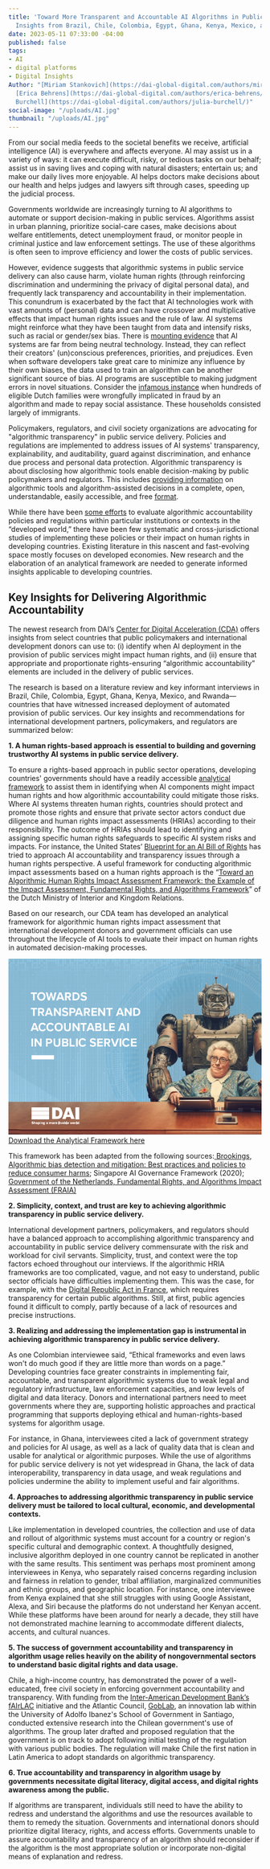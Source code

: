 ```yaml
---
title: 'Toward More Transparent and Accountable AI Algorithms in Public Service Delivery:
  Insights from Brazil, Chile, Colombia, Egypt, Ghana, Kenya, Mexico, and Rwanda'
date: 2023-05-11 07:33:00 -04:00
published: false
tags:
- AI
- digital platforms
- Digital Insights
Author: "[Miriam Stankovich](https://dai-global-digital.com/authors/miriam-stankovich/),
  [Erica Behrens](https://dai-global-digital.com/authors/erica-behrens/), and [Julia
  Burchell](https://dai-global-digital.com/authors/julia-burchell/)"
social-image: "/uploads/AI.jpg"
thumbnail: "/uploads/AI.jpg"
---
```


From our social media feeds to the societal benefits we receive, artificial intelligence (AI) is everywhere and affects everyone. AI may assist us in a variety of ways: it can execute difficult, risky, or tedious tasks on our behalf; assist us in saving lives and coping with natural disasters; entertain us; and make our daily lives more enjoyable. AI helps doctors make decisions about our health and helps judges and lawyers sift through cases, speeding up the judicial process.   

Governments worldwide are increasingly turning to AI algorithms to automate or support decision-making in public services. Algorithms assist in urban planning, prioritize social-care cases, make decisions about welfare entitlements, detect unemployment fraud, or monitor people in criminal justice and law enforcement settings. The use of these algorithms is often seen to improve efficiency and lower the costs of public services.  

<!--more-->

However, evidence suggests that algorithmic systems in public service delivery can also cause harm, violate human rights (through reinforcing discrimination and undermining the privacy of digital personal data), and frequently lack transparency and accountability in their implementation. This conundrum is exacerbated by the fact that AI technologies work with vast amounts of (personal) data and can have crossover and multiplicative effects that impact human rights issues and the rule of law. AI systems might reinforce what they have been taught from data and intensify risks, such as racial or gender/sex bias. There is [mounting evidence](https://www.americanbar.org/groups/judicial/publications/judges_journal/2021/winter/artificial-intelligence-benefits-and-unknown-risks/) that AI systems are far from being neutral technology. Instead, they can reflect their creators' (un)conscious preferences, priorities, and prejudices. Even when software developers take great care to minimize any influence by their own biases, the data used to train an algorithm can be another significant source of bias. AI programs are susceptible to making judgment errors in novel situations. Consider the [infamous instance](https://algorithmwatch.org/en/syri-netherlands-algorithm/) when hundreds of eligible Dutch families were wrongfully implicated in fraud by an algorithm and made to repay social assistance. These households consisted largely of immigrants.  

Policymakers, regulators, and civil society organizations are advocating for "algorithmic transparency" in public service delivery. Policies and regulations are implemented to address issues of AI systems' transparency, explainability, and auditability, guard against discrimination, and enhance due process and personal data protection. Algorithmic transparency is about disclosing how algorithmic tools enable decision-making by public policymakers and regulators. This includes [providing information](https://www.gov.uk/government/collections/algorithmic-transparency-reports) on algorithmic tools and algorithm-assisted decisions in a complete, open, understandable, easily accessible, and free [format](https://www.algorithmregister.org/). 

While there have been [some efforts](https://www.adalovelaceinstitute.org/report/algorithmic-accountability-public-sector/) to evaluate algorithmic accountability policies and regulations within particular institutions or contexts in the “developed world,” there have been few systematic and cross-jurisdictional studies of implementing these policies or their impact on human rights in developing countries. Existing literature in this nascent and fast-evolving space mostly focuses on developed economies. New research and the elaboration of an analytical framework are needed to generate informed insights applicable to developing countries. 

## Key Insights for Delivering Algorithmic Accountability 

The newest research from DAI’s [Center for Digital Acceleration (CDA)](https://www.dai.com/our-work/solutions/digital-acceleration) offers insights from select countries that public policymakers and international development donors can use to: (i) identify when AI deployment in the provision of public services might impact human rights, and (ii) ensure that appropriate and proportionate rights-ensuring “algorithmic accountability” elements are included in the delivery of public services.  

The research is based on a literature review and key informant interviews in Brazil, Chile, Colombia, Egypt, Ghana, Kenya, Mexico, and Rwanda—countries that have witnessed increased deployment of automated provision of public services. Our key insights and recommendations for international development partners, policymakers, and regulators are summarized below: 

**1. A human rights-based approach is essential to building and governing trustworthy AI systems in public service delivery.** 

To ensure a rights-based approach in public sector operations, developing countries' governments should have a readily accessible [analytical framework](https://fra.europa.eu/en/publication/2022/bias-algorithm#publication-tab-1) to assist them in identifying when AI components might impact human rights and how algorithmic accountability could mitigate those risks. Where AI systems threaten human rights, countries should protect and promote those rights and ensure that private sector actors conduct due diligence and human rights impact assessments (HRIAs) according to their responsibility. The outcome of HRIAs should lead to identifying and assigning specific human rights safeguards to specific AI system risks and impacts. For instance, the United States’ [Blueprint for an AI Bill of Rights](https://www.whitehouse.gov/wp-content/uploads/2022/10/Blueprint-for-an-AI-Bill-of-Rights.pdf) has tried to approach AI accountability and transparency issues through a human rights perspective. A useful framework for conducting algorithmic impact assessments based on a human rights approach is the “[Toward an Algorithmic Human Rights Impact Assessment Framework: the Example of the Impact Assessment, Fundamental Rights, and Algorithms Framework](https://www.government.nl/binaries/government/documenten/reports/2022/03/31/impact-assessment-fundamental-rights-and-algorithms/Fundamental+Rights+and+Algorithms+Impact+Assessment.pdf)” of the Dutch Ministry of Interior and Kingdom Relations. 

Based on our research, our CDA team has developed an analytical framework for algorithmic human rights impact assessment that international development donors and government officials can use throughout the lifecycle of AI tools to evaluate their impact on human rights in automated decision-making processes.  

![Screenshot 2023-05-10 at 4.49.31 PM.png](/uploads/Screenshot%202023-05-10%20at%204.49.31%20PM.png)
[Download the Analytical Framework here](/uploads/Digital%20blog%20table_02.pdf)

This framework has been adapted from the following sources:[ Brookings, Algorithmic bias detection and mitigation: Best practices and policies to reduce consumer harms](https://www.brookings.edu/research/algorithmic-bias-detection-and-mitigation-best-practices-and-policies-to-reduce-consumer-harms/); Singapore AI Governance Framework (2020); [Government of the Netherlands, Fundamental Rights, and Algorithms Impact Assessment (FRAIA)](https://www.government.nl/documents/reports/2021/07/31/impact-assessment-fundamental-rights-and-algorithms) 

**2. Simplicity, context, and trust are key to achieving algorithmic transparency in public service delivery.** 

International development partners, policymakers, and regulators should have a balanced approach to accomplishing algorithmic transparency and accountability in public service delivery commensurate with the risk and workload for civil servants. Simplicity, trust, and context were the top factors echoed throughout our interviews. If the algorithmic HRIA frameworks are too complicated, vague, and not easy to understand, public sector officials have difficulties implementing them. This was the case, for example, with the [Digital Republic Act in France](https://blog-idceurope.com/what-will-algorithmic-transparency-standards-mean-for-the-public-sector/), which requires transparency for certain public algorithms. Still, at first, public agencies found it difficult to comply, partly because of a lack of resources and precise instructions. 

**3. Realizing and addressing the implementation gap is instrumental in achieving algorithmic transparency in public service delivery.** 

As one Colombian interviewee said, “Ethical frameworks and even laws won't do much good if they are little more than words on a page.” Developing countries face greater constraints in implementing fair, accountable, and transparent algorithmic systems due to weak legal and regulatory infrastructure, law enforcement capacities, and low levels of digital and data literacy. Donors and international partners need to meet governments where they are, supporting holistic approaches and practical programming that supports deploying ethical and human-rights-based systems for algorithm usage. 

For instance, in Ghana, interviewees cited a lack of government strategy and policies for AI usage, as well as a lack of quality data that is clean and usable for analytical or algorithmic purposes. While the use of algorithms for public service delivery is not yet widespread in Ghana, the lack of data interoperability, transparency in data usage, and weak regulations and policies undermine the ability to implement useful and fair algorithms. 

**4. Approaches to addressing algorithmic transparency in public service delivery must be tailored to local cultural, economic, and developmental contexts.** 

Like implementation in developed countries, the collection and use of data and rollout of algorithmic systems must account for a country or region's specific cultural and demographic context. A thoughtfully designed, inclusive algorithm deployed in one country cannot be replicated in another with the same results. This sentiment was perhaps most prominent among interviewees in Kenya, who separately raised concerns regarding inclusion and fairness in relation to gender, tribal affiliation, marginalized communities and ethnic groups, and geographic location. For instance, one interviewee from Kenya explained that she still struggles with using Google Assistant, Alexa, and Siri because the platforms do not understand her Kenyan accent. While these platforms have been around for nearly a decade, they still have not demonstrated machine learning to accommodate different dialects, accents, and cultural nuances.  

**5. The success of government accountability and transparency in algorithm usage relies heavily on the ability of nongovernmental sectors to understand basic digital rights and data usage.** 

Chile, a high-income country, has demonstrated the power of a well-educated, free civil society in enforcing government accountability and transparency. With funding from the [Inter-American Development Bank’s fAIrLAC](https://fairlac.iadb.org/en) initiative and the Atlantic Council, [GobLab](https://goblab.uai.cl/en/espanol-transparencia-algoritmica-en-el-sector-publico/), an innovation lab within the University of Adolfo Ibanez's School of Government in Santiago, conducted extensive research into the Chilean government's use of algorithms. The group later drafted and proposed regulation that the government is on track to adopt following initial testing of the regulation with various public bodies. The regulation will make Chile the first nation in Latin America to adopt standards on algorithmic transparency. 

**6. True accountability and transparency in algorithm usage by governments necessitate digital literacy, digital access, and digital rights awareness among the public.** 

If algorithms are transparent, individuals still need to have the ability to redress and understand the algorithms and use the resources available to them to remedy the situation. Governments and international donors should prioritize digital literacy, rights, and access efforts. Governments unable to assure accountability and transparency of an algorithm should reconsider if the algorithm is the most appropriate solution or incorporate non-digital means of explanation and redress.
